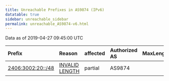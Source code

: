 ```yaml
---
title: Unreachable Prefixes in AS9874 (IPv6)
datatable: true
sidebar: unreachable_sidebar
permalink: unreachable_AS9874-v6.html
---
```


Data as of 2019-04-27 09:45:00 UTC


<div class="datatable-begin"></div>

| Prefix                                                       | Reason                                                                                                     | affected   | Authorized AS   |   MaxLength | Anchor                                       |   unreachable /48s |
|:-------------------------------------------------------------|:-----------------------------------------------------------------------------------------------------------|:-----------|:----------------|------------:|:---------------------------------------------|-------------------:|
| [2406:3002:20::/48](https://stat.ripe.net/2406:3002:20::/48) | [INVALID LENGTH](https://rpki-validator.ripe.net/announcement-preview?asn=AS9874&prefix=2406:3002:20::/48) | partial    | AS9874          |          35 | [APNIC](unreachable_APNIC_RPKI_Root-v6.html) |                  1 |

<div class="datatable-end"></div>